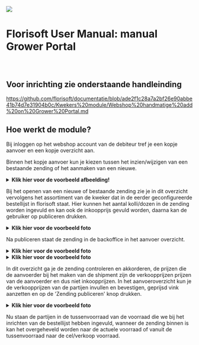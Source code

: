 <img src = "../fslogo.png">

# Florisoft User Manual: manual Grower Portal

###    

## Voor inrichting zie onderstaande handleinding

https://github.com/florisoft/documentatie/blob/ade2f1c28a7a2bf26e90abbe41b74d7e31904b0c/Kwekers%20module/Webshop%20handmatige%20add%20on%20Grower%20Portal.md

## Hoe werkt de module?

Bij inloggen op het webshop account van de debiteur tref je een kopje aanvoer en een kopje overzicht aan.

Binnen het kopje aanvoer kun je kiezen tussen het inzien/wijzigen van een bestaande zending of het aanmaken van een nieuwe.
<details><summary><b>Klik hier voor de voorbeeld afbeelding! </b></summary><img src=".manual Grower Portal/img1.png"></details>

Bij het openen van een nieuwe of bestaande zending zie je in dit overzicht vervolgens het assortiment van de kweker dat in de eerder geconfigureerde bestellijst in florisoft staat. Hier kunnen het aantal kolli/dozen in de zending worden ingevuld en kan ook de inkoopprijs gevuld worden, daarna kan de gebruiker op publiceren drukken. 

<details><summary><b>Klik hier voor de voorbeeld foto</b></summary><img src=".manual Grower Portal/Media/img2
.png"></details>

Na publiceren staat de zending in de backoffice in het aanvoer overzicht. 

<details><summary><b>Klik hier voor de voorbeeld foto</b></summary><img src=".manual Grower Portal/Media/img3
.png"></details>

<details><summary><b>Klik hier voor de voorbeeld foto</b></summary><img src=".manual Grower Portal/Media/img4
.png"></details>

In dit overzicht ga je de zending controleren en akkorderen, de prijzen die de aanvoerder bij het maken van de shipment zijn de verkoopprijzen prijzen van de aanvoerder en dus niet inkoopprijzen. In het aanvoeroverzicht kun je de verkoopprijzen van de partijen invullen en bevestigen, geprijsd vink aanzetten en op de 'Zending publiceren' knop drukken. 

<details><summary><b>Klik hier voor de voorbeeld foto</b></summary><img src=".manual Grower Portal/Media/img5
.png"></details>

Nu staan de partijen in de tussenvoorraad van de voorraad die we bij het inrichten van de bestellijst hebben ingevuld,  wanneer de zending binnen is kan het overgeheveld worden naar de actuele voorraad of vanuit de tussenvoorraad naar de cel/verkoop voorraad.







